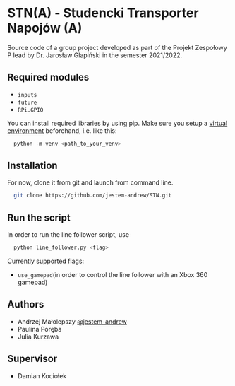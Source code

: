 
# STN(A) - Studencki Transporter Napojów (A)

Source code of a group project developed as part of the Projekt Zespołowy P lead by Dr. Jarosław Glapiński in the semester 2021/2022.

## Required modules
 - `inputs`
 - `future`
 - `RPi.GPIO`


You can install required libraries by using pip. Make sure you setup a [virtual environment](https://docs.python.org/3/library/venv.html) beforehand, i.e. like this:
```python
  python -m venv <path_to_your_venv>
```

## Installation

For now, clone it from git and launch from command line.

```bash
  git clone https://github.com/jestem-andrew/STN.git
```

## Run the script

In order to run the line follower script, use
```bash
  python line_follower.py <flag>
```
Currently supported flags:
 - `use_gamepad`(in order to control the line follower with an Xbox 360 gamepad)

## Authors

- Andrzej Małolepszy [@jestem-andrew](https://www.github.com/jestem-andrew)
- Paulina Poręba
- Julia Kurzawa

## Supervisor

 - Damian Kociołek

